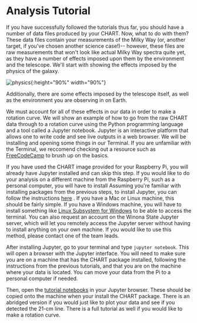 # Analysis Tutorial
If you have successfully followed the tutorials thus far, you should have a number of data files produced by your CHART. Now, what to do with them? 
These data files contain your measurements of the Milky Way (or, another target, if you've chosen another science case!)-- however, these files are raw measurements that won't look like actual Milky Way spectra quite yet, as they have a number of effects imposed upon them by the environment and the telescope. We'll start with showing the effects imposed by the physics of the galaxy.

![physics](assets/graphic.png){:height="90%" width="90%"}

Additionally, there are some effects imposed by the telescope itself, as well as the environment you are observing in on Earth. 

We must account for all of these effects in our data in order to make a rotation curve. We will show an example of how to go from the raw CHART data through to a rotation curve using the Python programming language and a tool called a Jupyter notebook. Jupyter is an interactive platform that allows one to write code and see live outputs in a web browser. We will be installing and opening some things in our Terminal. If you are unfamiliar with the Terminal, we reccomend checking out a resource such as [FreeCodeCamp](https://www.freecodecamp.org/news/command-line-for-beginners/) to brush up on the basics. 

If you have used the CHART image provided for your Raspberry Pi, you will already have Jupyter installed and can skip this step. If you would like to do your analysis on a different machine from the Raspberry Pi, such as a personal computer, you will have to install Assuming you're familiar with installing packages from the previous steps, to install Jupyter, you can follow the instructions [here](https://jupyter.org/install) . If you have a Mac or Linux machine, this should be fairly simple. If you have a Windows machine, you will have to install something like [Linux Subsystem for Windows](https://learn.microsoft.com/en-us/windows/wsl/install) to be able to access the terminal. You can also request an account on the Winona State Jupyter server, which will let you remotely access the Jupyter server without having to install anything on your own machine. If you would like to use this method, please contact one of the team leads. 

After installing Jupyter, go to your terminal and type `jupyter notebook`. This will open a browser with the Jupyter interface. You will need to make sure you are on a machine that has the CHART package installed, following the instructions from the previous tutorials, and that you are on the machine where your data is located. You can move your data from the Pi to a personal computer if needed. 

Then, open the [tutorial notebooks](https://github.com/astrochart/CHART/tree/master/analysis/analysis_tutorial) in your Jupyter browser. These should be copied onto the machine when your install the CHART package. There is an abridged version if you would just like to plot your data and see if you detected the 21-cm line. There is a full tutorial as well if you would like to make a rotation curve. 
